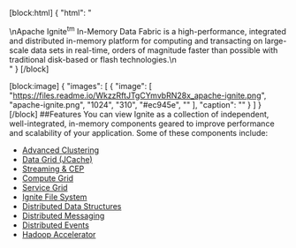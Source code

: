 [block:html]
{
  "html": "<div>\nApache Ignite<sup>tm</sup> In-Memory Data Fabric is a high-performance, integrated and distributed in-memory platform for computing and transacting on large-scale data sets in real-time, orders of magnitude faster than possible with traditional disk-based or flash technologies.\n</div>"
}
[/block]

[block:image]
{
  "images": [
    {
      "image": [
        "https://files.readme.io/WkzzRftJTgCYmvbRN28x_apache-ignite.png",
        "apache-ignite.png",
        "1024",
        "310",
        "#ec945e",
        ""
      ],
      "caption": ""
    }
  ]
}
[/block]
##Features
You can view Ignite as a collection of independent, well-integrated, in-memory components geared to improve performance and scalability of your application. Some of these components include:

  * [Advanced Clustering](doc:cluster)
  * [Data Grid (JCache)](doc:data-grid) 
  * [Streaming & CEP](doc:streaming--cep) 
  * [Compute Grid](doc:compute-grid) 
  * [Service Grid](doc:service-grid)
  * [Ignite File System](doc:igfs)
  * [Distributed Data Structures](doc:queue-and-set) 
  * [Distributed Messaging](doc:messaging) 
  * [Distributed Events](doc:events) 
  * [Hadoop Accelerator](doc:hadoop-accelerator)